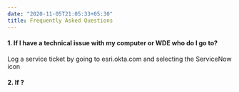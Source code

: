 ```yaml
---
date: "2020-11-05T21:05:33+05:30"
title: Frequently Asked Questions
---
```

  
#### 1. If I have a technical issue with my computer or WDE who do I go to?

Log a service ticket by going to esri.okta.com and selecting the ServiceNow icon

#### 2. If ?

